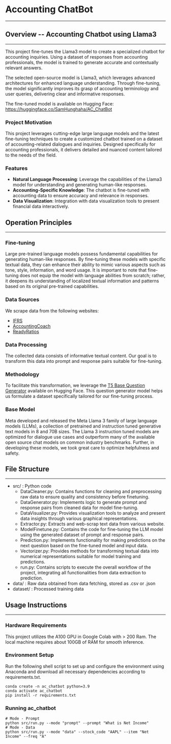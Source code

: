 # Accounting ChatBot
---

## Overview -- Accounting Chatbot using Llama3
---
This project fine-tunes the Llama3 model to create a specialized chatbot for accounting inquiries. Using a dataset of responses from accounting professionals, the model is trained to generate accurate and contextually relevant answers.

The selected open-source model is Llama3, which leverages advanced architectures for enhanced language understanding. Through fine-tuning, the model significantly improves its grasp of accounting terminology and user queries, delivering clear and informative responses.

The fine-tuned model is available on Hugging Face: https://huggingface.co/SamHunghaha/AC_ChatBot
### Project Motivation
This project leverages cutting-edge large language models and the latest fine-tuning techniques to create a customized chatbot trained on a dataset of accounting-related dialogues and inquiries. Designed specifically for accounting professionals, it delivers detailed and nuanced content tailored to the needs of the field.

### Features

- **Natural Language Processing**: Leverage the capabilities of the Llama3 model for understanding and generating human-like responses.
- **Accounting-Specific Knowledge**: The chatbot is fine-tuned with accounting data to ensure accuracy and relevance in responses.
- **Data Visualization**: Integration with data visualization tools to present financial data interactively.

## Operation Principles
---

### Fine-tuning
Large pre-trained language models possess fundamental capabilities for generating human-like responses. By fine-tuning these models with specific textual data, they can enhance their ability to mimic various aspects such as tone, style, information, and word usage. It is important to note that fine-tuning does not equip the model with language abilities from scratch; rather, it deepens its understanding of localized textual information and patterns based on its original pre-trained capabilities.

### Data Sources

We scrape data from the following websites:

- [IFRS](https://www.ifrs.org/)
- [AccountingCoach](https://www.accountingcoach.com/)
- [ReadyRatios](https://www.readyratios.com/)

### Data Processing

The collected data consists of informative textual content. Our goal is to transform this data into prompt and response pairs suitable for fine-tuning.

### Methodology

To facilitate this transformation, we leverage the [T5 Base Question Generator](https://huggingface.co/iarfmoose/t5-base-question-generator) available on Hugging Face. This question generator model helps us formulate a dataset specifically tailored for our fine-tuning process.

### Base Model
Meta developed and released the Meta Llama 3 family of large language models (LLMs), a collection of pretrained and instruction tuned generative text models in 8 and 70B sizes. The Llama 3 instruction tuned models are optimized for dialogue use cases and outperform many of the available open source chat models on common industry benchmarks. Further, in developing these models, we took great care to optimize helpfulness and safety.

## File Structure
---
- src/ : Python code
    - DataCleaner.py: Contains functions for cleaning and preprocessing raw data to ensure quality and consistency before finetuning.
    - DataGenerator.py: Implements logic to generate prompt and response pairs from cleaned data for model fine-tuning.
    - DataVisualizer.py: Provides visualization tools to analyze and present data insights through various graphical representations.
    - Extractor.py: Extracts and web-scrap text data from various website.
    - ModelFinetune.py: Contains the code for fine-tuning the LLM model using the generated dataset of prompt and response pairs.
    - Prediction.py: Implements functionality for making predictions on the next question based on the fine-tuned model and input data.
    - Vectorizer.py: Provides methods for transforming textual data into numerical representations suitable for model training and predictions.
    - run.py: Contains scripts to execute the overall workflow of the project, integrating all functionalities from data extraction to prediction.
- data/ : Raw data obtained from data fetching, stored as .csv or .json
- dataset/ : Processed training data

## Usage Instructions
--- 
### Hardware Requirements
This project utilizes the A100 GPU in Google Colab with > 200 Ram. The local machine requires about 100GB of RAM for smooth inference.

### Environment Setup
Run the following shell script to set up and configure the environment using Anaconda and download all necessary dependencies according to requirements.txt.

```
conda create -n ac_chatbot python=3.9
conda activate ac_chatbot
pip install -r requirements.txt
```

### Running ac_chatbot

```
# Mode - Prompt
python src/run.py --mode "prompt" --prompt "What is Net Income"
# Mode - Data
python src/run.py --mode "data" --stock_code "AAPL" --item "Net Income" --freq "A"
```